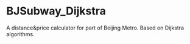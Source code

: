 # BJSubway_Dijkstra
A distance&amp;price calculator for part of Beijing Metro. Based on Dijkstra algorithms.
